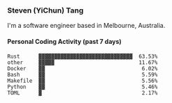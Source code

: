 ### Steven (YiChun) Tang

I'm a software engineer based in Melbourne, Australia.

#### Personal Coding Activity (past 7 days)
```
Rust      ▓▓▓▓▓▓▓▓▓▓▓▓▓▓▓▓▓▓▓▓▓▓▓▓▓▓▓▓▓▓  63.53%
other     ▓▓▓▓▓                           11.67%
Docker    ▓▓                               6.02%
Bash      ▓▓                               5.59%
Makefile  ▓▓                               5.56%
Python    ▓▓                               5.46%
TOML      ▓                                2.17%
```
